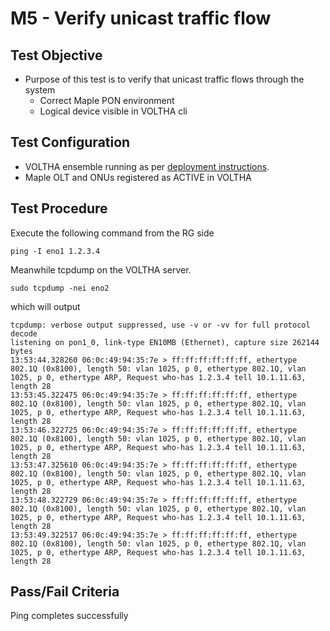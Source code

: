 # M5 - Verify unicast traffic flow

## Test Objective

* Purpose of this test is to verify that unicast traffic flows through the system
    * Correct Maple PON environment
    * Logical device visible in VOLTHA cli

## Test Configuration

* VOLTHA ensemble running as per [deployment instructions](V01_voltha_bringup_deploy.md).
* Maple OLT and ONUs registered as ACTIVE in VOLTHA

## Test Procedure

Execute the following command from the RG side

```shell
ping -I eno1 1.2.3.4
```

Meanwhile tcpdump on the VOLTHA server.

```shell
sudo tcpdump -nei eno2
```

which will output

```shell
tcpdump: verbose output suppressed, use -v or -vv for full protocol decode
listening on pon1_0, link-type EN10MB (Ethernet), capture size 262144 bytes
13:53:44.328260 06:0c:49:94:35:7e > ff:ff:ff:ff:ff:ff, ethertype 802.1Q (0x8100), length 50: vlan 1025, p 0, ethertype 802.1Q, vlan 1025, p 0, ethertype ARP, Request who-has 1.2.3.4 tell 10.1.11.63, length 28
13:53:45.322475 06:0c:49:94:35:7e > ff:ff:ff:ff:ff:ff, ethertype 802.1Q (0x8100), length 50: vlan 1025, p 0, ethertype 802.1Q, vlan 1025, p 0, ethertype ARP, Request who-has 1.2.3.4 tell 10.1.11.63, length 28
13:53:46.322725 06:0c:49:94:35:7e > ff:ff:ff:ff:ff:ff, ethertype 802.1Q (0x8100), length 50: vlan 1025, p 0, ethertype 802.1Q, vlan 1025, p 0, ethertype ARP, Request who-has 1.2.3.4 tell 10.1.11.63, length 28
13:53:47.325610 06:0c:49:94:35:7e > ff:ff:ff:ff:ff:ff, ethertype 802.1Q (0x8100), length 50: vlan 1025, p 0, ethertype 802.1Q, vlan 1025, p 0, ethertype ARP, Request who-has 1.2.3.4 tell 10.1.11.63, length 28
13:53:48.322729 06:0c:49:94:35:7e > ff:ff:ff:ff:ff:ff, ethertype 802.1Q (0x8100), length 50: vlan 1025, p 0, ethertype 802.1Q, vlan 1025, p 0, ethertype ARP, Request who-has 1.2.3.4 tell 10.1.11.63, length 28
13:53:49.322517 06:0c:49:94:35:7e > ff:ff:ff:ff:ff:ff, ethertype 802.1Q (0x8100), length 50: vlan 1025, p 0, ethertype 802.1Q, vlan 1025, p 0, ethertype ARP, Request who-has 1.2.3.4 tell 10.1.11.63, length 28
```

## Pass/Fail Criteria

Ping completes successfully
